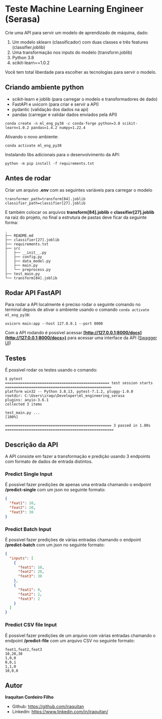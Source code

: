 # Teste Machine Learning Engineer (Serasa)

Crie uma API para servir um modelo de aprendizado de máquina, dado:

1. Um modelo sklearn (classificador) com duas classes e três features (classifier.joblib)
2. Uma transformação nos inputs do modelo (transform.joblib)
3. Python 3.8
4. scikit-learn==1.0.2

Você tem total liberdade para escolher as tecnologias para servir o modelo.

## Criando ambiente python

- scikit-learn e joblib (para carregar o modelo e transformadores de dado)
- FastAPI e uvicorn (para criar e servir a API)
- pydantic (validação dos dados na api)
- pandas (carregar e validar dados enviados pela API)

```shell
conda create -n ml_eng_py38 -c conda-forge python=3.8 scikit-learn=1.0.2 pandas=1.4.2 numpy=1.22.4
```

Ativando o novo ambiente:

```shell
conda activate ml_eng_py38
```

Instalando libs adicionais para o desenvolvimento da API:

```shell
python -m pip install -f requirements.txt
```

## Antes de rodar

Criar um arquivo **.env** com as seguintes variáveis para carregar o modelo

```
transformer_path=transform[84].joblib
classifier_path=classifier[27].joblib
```

E também colocar os arquivos **transform[84].joblib** e **classifier[27].joblib** na raiz do projeto, no final a estrutura de pastas deve ficar da seguinte forma:

```shell
.
├── README.md
├── classifier[27].joblib
├── requirements.txt
├── src
│   ├── __init__.py
│   ├── config.py
│   ├── data_model.py
│   ├── main.py
│   └── preprocess.py
├── test_main.py
└── transform[84].joblib
```

## Rodar API FastAPI

Para rodar a API localmente é preciso rodar o seguinte comando no terminal depois de ativar o ambiente usando o comando `conda activate ml_eng_py38`:

```shell
uvicorn main:app --host 127.0.0.1 --port 8000
```

Com a API rodando é possível acessar **[http://127.0.0.1:8000/docs](http://127.0.0.1:8000/docs>)** para acessar uma interface da API ([Swagger UI](https://github.com/swagger-api/swagger-ui))

## Testes

É possível rodar os testes usando o comando:

```shell
$ pytest
================================================ test session starts =================================================
platform win32 -- Python 3.8.13, pytest-7.1.2, pluggy-1.0.0
rootdir: C:\Users\iraqu\Developer\ml_engineering_serasa
plugins: anyio-3.6.1
collected 3 items

test_main.py ...                                                                                                [100%]

================================================= 3 passed in 1.80s ==================================================
```

## Descrição da API

A API consiste em fazer a transformação e predição usando 3 endpoints com formato de dados de entrada distintos.

### Predict Single Input

É possível fazer predições de apenas uma entrada chamando o endpoint **/predict-single** com um json no seguinte formato:

```json
{
  "feat1": 10,
  "feat2": 20,
  "feat3": 30
}
```

### Predict Batch Input

É possível fazer predições de várias entradas chamando o endpoint **/predict-batch** com um json no seguinte formato:

```json
{
  "inputs": [
    {
      "feat1": 10,
      "feat2": 20,
      "feat3": 30
    },
    {
      "feat1": 0,
      "feat2": 2,
      "feat3": 2
    }
  ]
}
```

### Predict CSV file Input

É possível fazer predições de um arquivo com várias entradas chamando o endpoint **/predict-file** com um arquivo CSV no seguinte formato:

```csv
feat1,feat2,feat3
10,20,30
1,0,0
0,0,1
1,1,0
10,0,0
```

## Autor

**Iraquitan Cordeiro Filho**

- Github: <https://github.com/iraquitan>
- Linkedin: <https://www.linkedin.com/in/iraquitan/>
